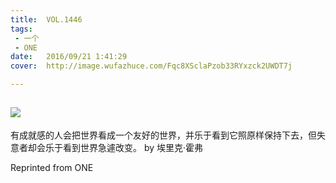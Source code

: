 ```yaml
---
title:	VOL.1446
tags:
 - 一个
 - ONE
date:	2016/09/21 1:41:29
cover:	http://image.wufazhuce.com/Fqc8XSclaPzob33RYxzck2UWDT7j

---
```

![](http://image.wufazhuce.com/Fqc8XSclaPzob33RYxzck2UWDT7j)
---

有成就感的人会把世界看成一个友好的世界，并乐于看到它照原样保持下去，但失意者却会乐于看到世界急遽改变。 by 埃里克·霍弗
 
Reprinted from ONE
